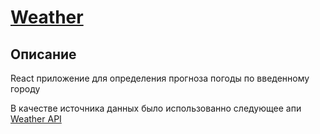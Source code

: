 # [Weather](https://weather-xi-five.vercel.app/)

## Описание

React приложение для определения прогноза погоды по введенному городу

В качестве источника данных было использованно следующее апи [Weather API](https://www.weatherapi.com/)
